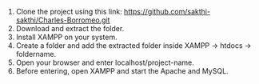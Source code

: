 1. Clone the project using this link: https://github.com/sakthi-sakthi/Charles-Borromeo.git
2. Download and extract the folder.
3. Install XAMPP on your system.
4. Create a folder and add the extracted folder inside XAMPP -> htdocs -> foldername.
5. Open your browser and enter localhost/project-name.
6. Before entering, open XAMPP and start the Apache and MySQL.
